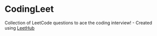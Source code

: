 # CodingLeet
Collection of LeetCode questions to ace the coding interview! - Created using [LeetHub](https://github.com/QasimWani/LeetHub)

